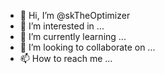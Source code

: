 - 👋 Hi, I’m @skTheOptimizer
- 👀 I’m interested in ...
- 🌱 I’m currently learning ...
- 💞️ I’m looking to collaborate on ...
- 📫 How to reach me ...

<!---
skTheOptimizer/skTheOptimizer is a ✨ special ✨ repository because its `README.md` (this file) appears on your GitHub profile.
You can click the Preview link to take a look at your changes.
--->
